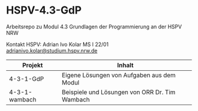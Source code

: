 # HSPV-4.3-GdP
Arbeitsrepo zu Modul 4.3 Grundlagen der Programmierung an der HSPV NRW

Kontakt HSPV:
Adrian Ivo Kolar
MS I 22/01
adrianivo.kolar@studium.hspv.nrw.de


| Projekt | Inhalt |
|---------|--------|
| 4-3-1-GdP | Eigene Lösungen von Aufgaben aus dem Modul |
| 4-3-1-wambach | Beispiele und Lösungen von ORR Dr. Tim Wambach |
